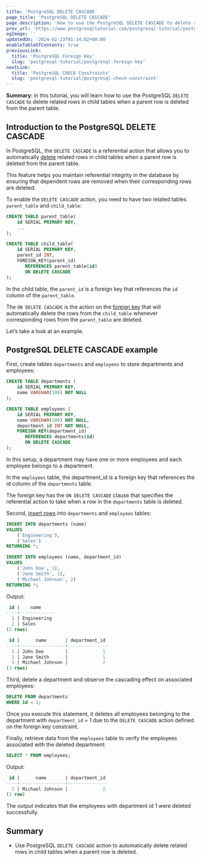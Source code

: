 ```yaml
---
title: 'PostgreSQL DELETE CASCADE'
page_title: 'PostgreSQL DELETE CASCADE'
page_description: 'How to use the PostgreSQL DELETE CASCADE to delete related rows in child tables when a parent row is deleted from the parent table.'
prev_url: 'https://www.postgresqltutorial.com/postgresql-tutorial/postgresql-delete-cascade/'
ogImage: ''
updatedOn: '2024-02-23T01:14:02+00:00'
enableTableOfContents: true
previousLink:
  title: 'PostgreSQL Foreign Key'
  slug: 'postgresql-tutorial/postgresql-foreign-key'
nextLink:
  title: 'PostgreSQL CHECK Constraints'
  slug: 'postgresql-tutorial/postgresql-check-constraint'
---
```


**Summary**: in this tutorial, you will learn how to use the PostgreSQL `DELETE CASCADE` to delete related rows in child tables when a parent row is deleted from the parent table.

## Introduction to the PostgreSQL DELETE CASCADE

In PostgreSQL, the `DELETE CASCADE` is a referential action that allows you to automatically [delete](postgresql-delete) related rows in child tables when a parent row is deleted from the parent table.

This feature helps you maintain referential integrity in the database by ensuring that dependent rows are removed when their corresponding rows are deleted.

To enable the `DELETE CASCADE` action, you need to have two related tables `parent_table` and `child_table`:

```sql
CREATE TABLE parent_table(
    id SERIAL PRIMARY KEY,
    ...
);

CREATE TABLE child_table(
    id SERIAL PRIMARY KEY,
    parent_id INT,
    FOREIGN_KEY(parent_id)
       REFERENCES parent_table(id)
       ON DELETE CASCADE
);
```

In the child table, the `parent_id` is a foreign key that references the `id` column of the `parent_table`.

The `ON DELETE CASCADE` is the action on the [foreign key](postgresql-foreign-key) that will automatically delete the rows from the `child_table` whenever corresponding rows from the `parent_table` are deleted.

Let’s take a look at an example.

## PostgreSQL DELETE CASCADE example

First, create tables `departments` and `employees` to store departments and employees:

```sql
CREATE TABLE departments (
    id SERIAL PRIMARY KEY,
    name VARCHAR(100) NOT NULL
);

CREATE TABLE employees (
    id SERIAL PRIMARY KEY,
    name VARCHAR(100) NOT NULL,
    department_id INT NOT NULL,
    FOREIGN KEY(department_id)
       REFERENCES departments(id)
       ON DELETE CASCADE
);
```

In this setup, a department may have one or more employees and each employee belongs to a department.

In the `employees` table, the department_id is a foreign key that references the id column of the `departments` table.

The foreign key has the `ON DELETE CASCADE` clause that specifies the referential action to take when a row in the `departments` table is deleted.

Second, [insert rows](postgresql-insert-multiple-rows) into `departments` and `employees` tables:

```sql
INSERT INTO departments (name)
VALUES
    ('Engineering'),
    ('Sales')
RETURNING *;

INSERT INTO employees (name, department_id)
VALUES
    ('John Doe', 1),
    ('Jane Smith', 1),
    ('Michael Johnson', 2)
RETURNING *;
```

Output:

```sql
 id |    name
----+-------------
  1 | Engineering
  2 | Sales
(2 rows)

 id |      name       | department_id
----+-----------------+---------------
  1 | John Doe        |             1
  2 | Jane Smith      |             1
  3 | Michael Johnson |             2
(3 rows)
```

Third, delete a department and observe the cascading effect on associated employees:

```sql
DELETE FROM departments
WHERE id = 1;
```

Once you execute this statement, it deletes all employees belonging to the department with `department_id` \= 1 due to the `DELETE CASCADE` action defined on the foreign key constraint.

Finally, retrieve data from the `employees` table to verify the employees associated with the deleted department:

```sql
SELECT * FROM employees;
```

Output:

```sql
 id |      name       | department_id
----+-----------------+---------------
  3 | Michael Johnson |             2
(1 row)
```

The output indicates that the employees with department id 1 were deleted successfully.

## Summary

- Use PostgreSQL `DELETE CASCADE` action to automatically delete related rows in child tables when a parent row is deleted.
